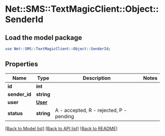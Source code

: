# Net::SMS::TextMagicClient::Object::SenderId

## Load the model package
```perl
use Net::SMS::TextMagicClient::Object::SenderId;
```

## Properties
Name | Type | Description | Notes
------------ | ------------- | ------------- | -------------
**id** | **int** |  | 
**sender_id** | **string** |  | 
**user** | [**User**](User.md) |  | 
**status** | **string** | A - accepted, R - rejected, P - pending | 

[[Back to Model list]](../README.md#documentation-for-models) [[Back to API list]](../README.md#documentation-for-api-endpoints) [[Back to README]](../README.md)


